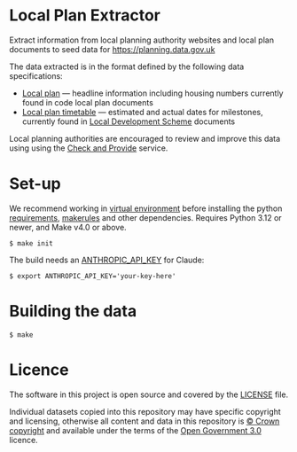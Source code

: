 # Local Plan Extractor

Extract information from local planning authority websites and local plan documents to seed data for https://planning.data.gov.uk 

The data extracted is in the format defined by the following data specifications:

* [Local plan](https://digital-land.github.io/specification/specification/local-plan/) &mdash; headline information including housing numbers currently found in code local plan documents 
* [Local plan timetable](https://digital-land.github.io/specification/specification/local-plan-timetable/) &mdash; estimated and actual dates for milestones, currently found in [Local Development Scheme](https://digital-land.github.io/specification/specification/local-plan/) documents 

Local planning authorities are encouraged to review and improve this data using using the [Check and Provide](https://provide.planning.data.gov.uk) service.

# Set-up

We recommend working in [virtual environment](http://docs.python-guide.org/en/latest/dev/virtualenvs/) before installing the python [requirements](requirements.txt), [makerules](https://github.com/digital-land/makerules) and other dependencies. Requires Python 3.12 or newer, and Make v4.0 or above.

    $ make init

The build needs an [ANTHROPIC_API_KEY](https://docs.claude.com/en/docs/get-started) for Claude:

    $ export ANTHROPIC_API_KEY='your-key-here'

# Building the data

    $ make

# Licence

The software in this project is open source and covered by the [LICENSE](LICENSE) file.

Individual datasets copied into this repository may have specific copyright and licensing, otherwise all content and data in this repository is
[© Crown copyright](http://www.nationalarchives.gov.uk/information-management/re-using-public-sector-information/copyright-and-re-use/crown-copyright/)
and available under the terms of the [Open Government 3.0](https://www.nationalarchives.gov.uk/doc/open-government-licence/version/3/) licence.
